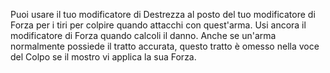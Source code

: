 Puoi usare il tuo modificatore di Destrezza al posto del tuo modificatore di
Forza per i tiri per colpire quando attacchi con quest'arma. Usi ancora il
modificatore di Forza quando calcoli il danno. Anche se un'arma normalmente
possiede il tratto accurata, questo tratto è omesso nella voce del Colpo se il
mostro vi applica la sua Forza.
